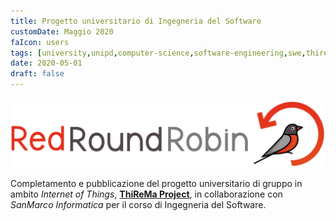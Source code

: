 ```yaml
---
title: Progetto universitario di Ingegneria del Software
customDate: Maggio 2020
faIcon: users
tags: [university,unipd,computer-science,software-engineering,swe,thirema]
date: 2020-05-01
draft: false
---
```


![RedRoundRobin](/images/portfolio/redroundrobin.png)

Completamento e pubblicazione del progetto universitario di gruppo in ambito _Internet of Things_, **[ThiReMa Project](https://github.com/RedRoundRobin/swe-thirema)**, in collaborazione con _SanMarco Informatica_ per il corso di Ingegneria del Software.
